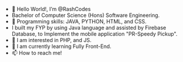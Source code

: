 - 👋 Hello World!, I’m @RashCodes
- Bachelor of Computer Science (Hons) Software Engineering.
- 💞️ Programming skills: JAVA, PYTHON, HTML, and CSS.
- I built my FYP by using Java language and assisted by Firebase Database, to Implement the mobile application "PR-Speedy Pickup".
- 👀 I am interested in PHP, and JS.
- 🌱 I am currently learning Fully Front-End. 
- 📫 How to reach me!

<!---
RashCodes/RashCodes is a ✨ special ✨ repository because its `README.md` (this file) appears on your GitHub profile.
You can click the Preview link to take a look at your changes.
--->
